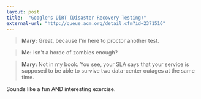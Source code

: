 ```yaml
---
layout: post
title:  "Google's DiRT (Disaster Recovery Testing)"
external-url: "http://queue.acm.org/detail.cfm?id=2371516"
---
```


>**Mary:** Great, because I'm here to proctor another test.

>**Me:** Isn't a horde of zombies enough?

>**Mary:** Not in my book. You see, your SLA says that your service is supposed to be able to survive two data-center outages at the same time.

Sounds like a fun AND interesting exercise.